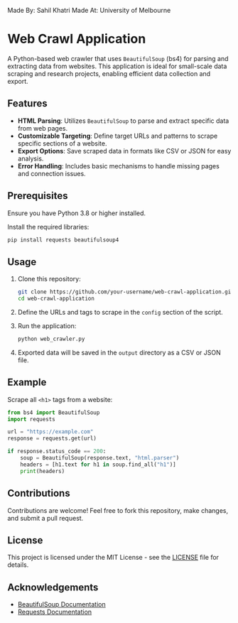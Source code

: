 Made By: Sahil Khatri
Made At: University of Melbourne

# Web Crawl Application

A Python-based web crawler that uses `BeautifulSoup` (bs4) for parsing and extracting data from websites. This application is ideal for small-scale data scraping and research projects, enabling efficient data collection and export.

## Features

- **HTML Parsing**: Utilizes `BeautifulSoup` to parse and extract specific data from web pages.
- **Customizable Targeting**: Define target URLs and patterns to scrape specific sections of a website.
- **Export Options**: Save scraped data in formats like CSV or JSON for easy analysis.
- **Error Handling**: Includes basic mechanisms to handle missing pages and connection issues.

## Prerequisites

Ensure you have Python 3.8 or higher installed.

Install the required libraries:

```bash
pip install requests beautifulsoup4
```

## Usage

1. Clone this repository:

   ```bash
   git clone https://github.com/your-username/web-crawl-application.git
   cd web-crawl-application
   ```

2. Define the URLs and tags to scrape in the `config` section of the script.

3. Run the application:

   ```bash
   python web_crawler.py
   ```

4. Exported data will be saved in the `output` directory as a CSV or JSON file.

## Example

Scrape all `<h1>` tags from a website:

```python
from bs4 import BeautifulSoup
import requests

url = "https://example.com"
response = requests.get(url)

if response.status_code == 200:
    soup = BeautifulSoup(response.text, "html.parser")
    headers = [h1.text for h1 in soup.find_all("h1")]
    print(headers)
```

## Contributions

Contributions are welcome! Feel free to fork this repository, make changes, and submit a pull request.

## License

This project is licensed under the MIT License - see the [LICENSE](LICENSE) file for details.

## Acknowledgements

- [BeautifulSoup Documentation](https://www.crummy.com/software/BeautifulSoup/bs4/doc/)
- [Requests Documentation](https://docs.python-requests.org/en/latest/)
